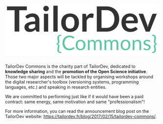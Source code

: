 # ![](/assets/TailorDev-commons-logo.png)

TailorDev Commons is the charity part of TailorDev, dedicated to **knowledge sharing** and the **promotion of the Open Science initiative**. Those two major aspects will be tackled by organising workshops around the digital researcher's toolbox (versioning systems, programming languages, etc.) and speaking in research entities.

We are committed to performing just like if it would have been a paid contract: same energy, same motivation and same "professionalism"!

For more information, you can read the announcement blog post on the TailorDev website: https://tailordev.fr/blog/2017/02/15/tailordev-commons/.